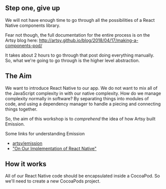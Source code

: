 ## Step one, give up

We will not have enough time to go through all the possibilities of a React Native components library.

Fear not though, the full documentation for the entire process is on the Artsy blog here:
http://artsy.github.io/blog/2018/04/17/making-a-components-pod/

It takes about 2 hours to go through that post doing everything manually. So, what we're going to go through is the
higher level abstraction.

## The Aim

We want to introduce React Native to our app. We do not want to mix all of the JavaScript complexity in with our native
complexity. How do we manage complexity normally in software? By separating things into modules of code, and using a
dependency manager to handle a piecing and connecting things together.

So, the aim of this workshop is to _comprehend_ the idea of how Artsy built Emission.

Some links for understanding Emission

- [artsy/emission](https://github.com/artsy/emission/)
- ["On Our Implementation of React Native"](http://artsy.github.io/blog/2016/08/24/On-Emission/)

## How it works

All of our React Native code should be encapsulated inside a CocoaPod. So we'll need to create a new CocoaPods project.
